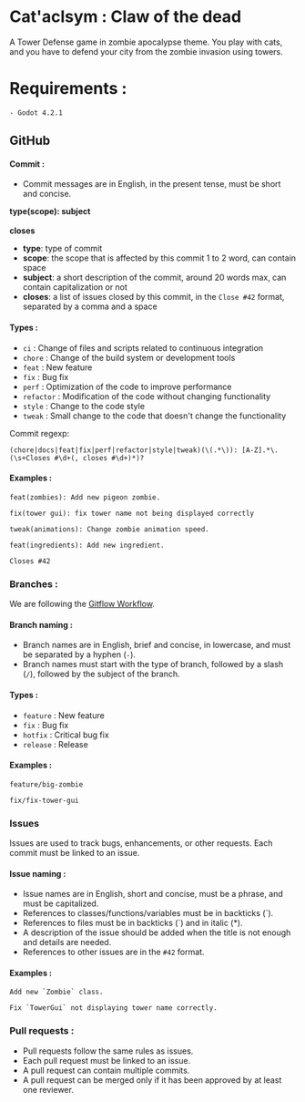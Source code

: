 # Cat'aclsym : Claw of the dead

A Tower Defense game in zombie apocalypse theme. You play with cats, and you have to defend your city from the zombie invasion using towers.

# Requirements :

	- Godot 4.2.1

## GitHub

#### Commit :

- Commit messages are in English, in the present tense, must be short and concise.

**type(scope): subject<br><br>closes**

* **type**: type of commit
* **scope**: the scope that is affected by this commit 1 to 2 word, can contain space
* **subject**: a short description of the commit, around 20 words max, can contain capitalization or not
* **closes**: a list of issues closed by this commit, in the `Close #42` format, separated by a comma and a space

#### Types :

* `ci` : Change of files and scripts related to continuous integration
* `chore` : Change of the build system or development tools
* `feat` : New feature
* `fix` : Bug fix
* `perf` : Optimization of the code to improve performance
* `refactor` : Modification of the code without changing functionality
* `style` : Change to the code style
* `tweak` : Small change to the code that doesn't change the functionality

Commit regexp:

```regexp
(chore|docs|feat|fix|perf|refactor|style|tweak)(\(.*\)): [A-Z].*\.(\s+Closes #\d+(, closes #\d+)*)?
```

#### Examples :

```
feat(zombies): Add new pigeon zombie.
```

```
fix(tower gui): fix tower name not being displayed correctly
```

```
tweak(animations): Change zombie animation speed.
```

```
feat(ingredients): Add new ingredient.

Closes #42
```

### Branches :

We are following the [Gitflow Workflow](https://www.atlassian.com/git/tutorials/comparing-workflows/gitflow-workflow).

#### Branch naming :

- Branch names are in English, brief and concise, in lowercase, and must be separated by a hyphen (`-`).
- Branch names must start with the type of branch, followed by a slash (`/`), followed by the subject of the branch.

#### Types :

* `feature` : New feature
* `fix` : Bug fix
* `hotfix` : Critical bug fix
* `release` : Release

#### Examples :

```
feature/big-zombie
```

```
fix/fix-tower-gui
```

### Issues

Issues are used to track bugs, enhancements, or other requests.
Each commit must be linked to an issue.

#### Issue naming :

- Issue names are in English, short and concise, must be a phrase, and must be capitalized.
- References to classes/functions/variables must be in backticks (\`).
- References to files must be in backticks (\`) and in italic (\*).
- A description of the issue should be added when the title is not enough and details are needed.
- References to other issues are in the `#42` format.

#### Examples :

```
Add new `Zombie` class.
```

```
Fix `TowerGui` not displaying tower name correctly.
```

### Pull requests :

- Pull requests follow the same rules as issues.
- Each pull request must be linked to an issue.
- A pull request can contain multiple commits.
- A pull request can be merged only if it has been approved by at least one reviewer.
